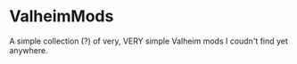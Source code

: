 # ValheimMods

A simple collection (?) of very, VERY simple Valheim mods I coudn't find yet anywhere.
